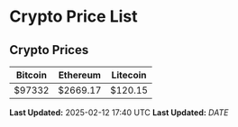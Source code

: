 # Crypto Price List

## Crypto Prices
| Bitcoin | Ethereum | Litecoin |
| ------- | -------- | -------- |
| $97332 | $2669.17 | $120.15 |
**Last Updated:** 2025-02-12 17:40 UTC
**Last Updated:** $DATE$
